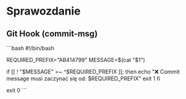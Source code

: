# Sprawozdanie

## Git Hook (commit-msg)
\`\`\`bash
#!/bin/bash

REQUIRED_PREFIX="AB414799"
MESSAGE=$(cat "$1")

if [[ ! "$MESSAGE" =~ ^$REQUIRED_PREFIX ]]; then
    echo "❌ Commit message musi zaczynać się od: $REQUIRED_PREFIX"
    exit 1
fi

exit 0
\`\`\`
